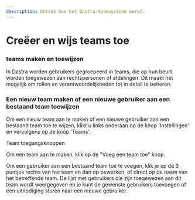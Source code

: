 ```yaml
---
description: Ontdek hoe het Dastra-teamsysteem werkt.
---
```


# Creëer en wijs teams toe

### teams maken en toewijzen

In Dastra worden gebruikers gegroepeerd in teams, die op hun beurt worden toegewezen aan rechtspersonen of afdelingen. Dit maakt het mogelijk om rollen en verantwoordelijkheden tot in detail te beheren.

### Een nieuw team maken of een nieuwe gebruiker aan een bestaand team toewijzen

Om een nieuw team aan te maken of een nieuwe gebruiker aan een bestaand team toe te wijzen, klikt u links onderaan op de knop 'Instellingen' en vervolgens op de knop 'Teams'.

Team toegangsknoppen



Om een team aan te maken, klik op de "Voeg een team toe" knop.

Om een gebruiker aan een bestaand team toe te voegen, klik je op de 3 puntjes rechts van het team en dan op bewerken, of direct op de naam van het betreffende team. De lijst met gebruikers die zijn toegewezen aan dit team wordt weergegeven en je kunt de gewenste gebruikers toevoegen of een uitnodiging sturen naar een nieuwe gebruiker.